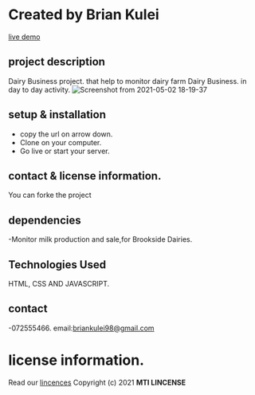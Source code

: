# Created by Brian Kulei
[live demo](https://brian6382.github.io/javascript_project/)
##  project description
Dairy Business project. that help to monitor dairy farm Dairy Business. in day to day activity.
![Screenshot from 2021-05-02 18-19-37](https://user-images.githubusercontent.com/82508349/116818236-047fb880-ab73-11eb-846a-6299f77c5a05.png)
## setup & installation
- copy the url on arrow down.
- Clone on your computer.
- Go live or start your server.
## contact & license information.
You can forke the project
## dependencies
-Monitor milk production and sale,for Brookside Dairies.
## Technologies Used
HTML, CSS AND JAVASCRIPT.
## contact 
-072555466. email:briankulei98@gmail.com 
# license information.
Read our [lincences](./Lincense)
Copyright (c) 2021 **MTI LINCENSE**
